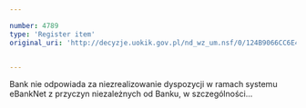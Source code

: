 ```yaml
---

number: 4789
type: 'Register item'
original_uri: 'http://decyzje.uokik.gov.pl/nd_wz_um.nsf/0/124B9066CC6E4C02C1257B82002CA526?OpenDocument'


---
```


Bank nie odpowiada za niezrealizowanie dyspozycji w ramach systemu eBankNet z przyczyn niezależnych od Banku, w szczególności...
